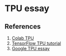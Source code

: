 # TPU essay

## References
1. [Colab TPU](https://colab.research.google.com/github/tensorflow/docs/blob/master/site/en/guide/tpu.ipynb#scrollTo=Ys81cOhXOWUP)
2. [TensorFlow TPU tutorial](https://www.tensorflow.org/guide/tpu)
3. [Google TPU essay](https://arxiv.org/abs/1704.04760)